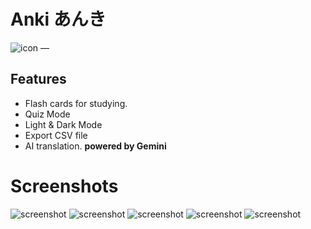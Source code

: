 # Anki あんき
![icon](./icon.png)
—
## Features
- Flash cards for studying.
- Quiz Mode
- Light & Dark Mode
- Export CSV file
- AI translation. **powered by Gemini**

# Screenshots
![screenshot](light_main.png)
![screenshot](flashcard.png)
![screenshot](translate.png)
![screenshot](translate2.png)
![screenshot](setting.png)